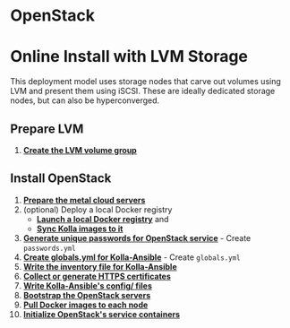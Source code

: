 # OpenStack
# Online Install with LVM Storage

This deployment model uses storage nodes that carve out volumes using LVM and present them using
iSCSI. These are ideally dedicated storage nodes, but can also be hyperconverged.

## Prepare LVM

1. [**Create the LVM volume group**](/openstack-lvm.html)

## Install OpenStack

1. [**Prepare the metal cloud servers**](/openstack-server-setup.html)
1. (optional) Deploy a local Docker registry
   - [**Launch a local Docker registry**](/registry.html) and
   - [**Sync Kolla images to it**](/openstack-registry-mirror.html)
1. [**Generate unique passwords for OpenStack service**](/openstack-kolla-passwords.html) - Create
   `passwords.yml`
1. [**Create globals.yml for Kolla-Ansible**](/openstack-kolla-globals.html) - Create `globals.yml`
1. [**Write the inventory file for Kolla-Ansible**](/openstack-kolla-inventory.html)
1. [**Collect or generate HTTPS certificates**](/openstack-kolla-certificates.md)
1. [**Write Kolla-Ansible's config/ files**](/openstack-kolla-config.html)
1. [**Bootstrap the OpenStack servers**](/openstack-kolla-bootstrap.html)
1. [**Pull Docker images to each node**](/openstack-kolla-pull.html)
1. [**Initialize OpenStack's service containers**](/openstack-kolla-deploy.html)
